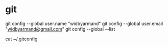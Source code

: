 # git


git config --global user.name "widbyarmand"
git config --global user.email "widbyarmand@gmail.com"
git config --global --list

cat ~/.gitconfig
